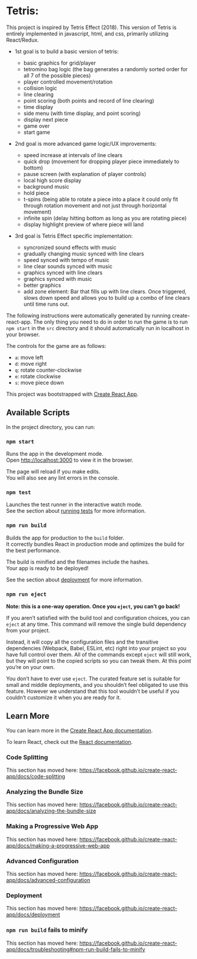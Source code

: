 
# Tetris:

This project is inspired by Tetris Effect (2018). This version of Tetris is entirely implemented in javascript, html, and css, primarily utilizing React/Redux.

- 1st goal is to build a basic version of tetris:
  - basic graphics for grid/player
  - tetromino bag logic (the bag generates a randomly sorted order for all 7 of the possible pieces)
  - player controlled movement/rotation
  - collision logic
  - line clearing
  - point scoring (both points and record of line clearing)
  - time display
  - side menu (with time display, and point scoring)
  - display next piece
  - game over
  - start game

- 2nd goal is more advanced game logic/UX improvements:
  - speed increase at intervals of line clears
  - quick drop (movement for dropping player piece immediately to bottom)
  - pause screen (with explanation of player controls)
  - local high score display
  - background music
  - hold piece
  - t-spins (being able to rotate a piece into a place it could only fit through rotation movement and not just through horizontal movement)
  - infinite spin (delay hitting bottom as long as you are rotating piece)
  - display highlight preview of where piece will land

- 3rd goal is Tetris Effect specific implementation:
  - syncronized sound effects with music
  - gradually changing music synced with line clears
  - speed synced with tempo of music
  - line clear sounds synced with music
  - graphics synced with line clears
  - graphics synced with music
  - better graphics
  - add zone element: Bar that fills up with line clears. Once triggered, slows down speed and allows you to build up a combo of line clears until time runs out.


The following instructions were automatically generated by running create-react-app. The only thing you need to do in order to run the game is to run `npm start` in the `src` directory and it should automatically run in localhost in your browser.

The controls for the game are as follows:
- `a`: move left
- `d`: move right
- `q`: rotate counter-clockwise
- `e`: rotate clockwise
- `s`: move piece down

This project was bootstrapped with [Create React App](https://github.com/facebook/create-react-app).

## Available Scripts

In the project directory, you can run:

### `npm start`

Runs the app in the development mode.<br>
Open [http://localhost:3000](http://localhost:3000) to view it in the browser.

The page will reload if you make edits.<br>
You will also see any lint errors in the console.

### `npm test`

Launches the test runner in the interactive watch mode.<br>
See the section about [running tests](https://facebook.github.io/create-react-app/docs/running-tests) for more information.

### `npm run build`

Builds the app for production to the `build` folder.<br>
It correctly bundles React in production mode and optimizes the build for the best performance.

The build is minified and the filenames include the hashes.<br>
Your app is ready to be deployed!

See the section about [deployment](https://facebook.github.io/create-react-app/docs/deployment) for more information.

### `npm run eject`

**Note: this is a one-way operation. Once you `eject`, you can’t go back!**

If you aren’t satisfied with the build tool and configuration choices, you can `eject` at any time. This command will remove the single build dependency from your project.

Instead, it will copy all the configuration files and the transitive dependencies (Webpack, Babel, ESLint, etc) right into your project so you have full control over them. All of the commands except `eject` will still work, but they will point to the copied scripts so you can tweak them. At this point you’re on your own.

You don’t have to ever use `eject`. The curated feature set is suitable for small and middle deployments, and you shouldn’t feel obligated to use this feature. However we understand that this tool wouldn’t be useful if you couldn’t customize it when you are ready for it.

## Learn More

You can learn more in the [Create React App documentation](https://facebook.github.io/create-react-app/docs/getting-started).

To learn React, check out the [React documentation](https://reactjs.org/).

### Code Splitting

This section has moved here: https://facebook.github.io/create-react-app/docs/code-splitting

### Analyzing the Bundle Size

This section has moved here: https://facebook.github.io/create-react-app/docs/analyzing-the-bundle-size

### Making a Progressive Web App

This section has moved here: https://facebook.github.io/create-react-app/docs/making-a-progressive-web-app

### Advanced Configuration

This section has moved here: https://facebook.github.io/create-react-app/docs/advanced-configuration

### Deployment

This section has moved here: https://facebook.github.io/create-react-app/docs/deployment

### `npm run build` fails to minify

This section has moved here: https://facebook.github.io/create-react-app/docs/troubleshooting#npm-run-build-fails-to-minify




